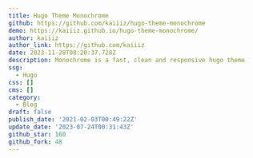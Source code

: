 ```yaml
---
title: Hugo Theme Monochrome
github: https://github.com/kaiiiz/hugo-theme-monochrome
demo: https://kaiiiz.github.io/hugo-theme-monochrome/
author: kaiiiz
author_link: https://github.com/kaiiiz
date: 2023-11-28T08:20:37.728Z
description: Monochrome is a fast, clean and responsive hugo theme
ssg:
  - Hugo
css: []
cms: []
category:
  - Blog
draft: false
publish_date: '2021-02-03T00:49:22Z'
update_date: '2023-07-24T00:31:43Z'
github_star: 160
github_fork: 48
---
```

